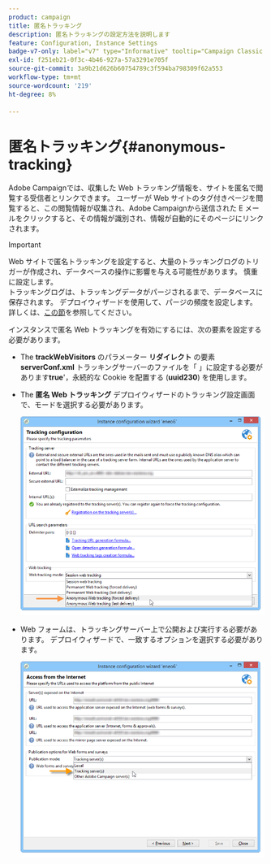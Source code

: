 ```yaml
---
product: campaign
title: 匿名トラッキング
description: 匿名トラッキングの設定方法を説明します
feature: Configuration, Instance Settings
badge-v7-only: label="v7" type="Informative" tooltip="Campaign Classic v7 にのみ適用されます"
exl-id: f251eb21-0f3c-4b46-927a-57a3291e705f
source-git-commit: 3a9b21d626b60754789c3f594ba798309f62a553
workflow-type: tm+mt
source-wordcount: '219'
ht-degree: 8%

---
```


# 匿名トラッキング{#anonymous-tracking}

Adobe Campaignでは、収集した Web トラッキング情報を、サイトを匿名で閲覧する受信者とリンクできます。 ユーザーが Web サイトのタグ付きページを閲覧すると、この閲覧情報が収集され、Adobe Campaignから送信された E メールをクリックすると、その情報が識別され、情報が自動的にそのページにリンクされます。

>[!IMPORTANT]
>
>Web サイトで匿名トラッキングを設定すると、大量のトラッキングログのトリガーが作成され、データベースの操作に影響を与える可能性があります。 慎重に設定します。\
>トラッキングログは、トラッキングデータがパージされるまで、データベースに保存されます。 デプロイウィザードを使用して、パージの頻度を設定します。 詳しくは、[この節](../../installation/using/deploying-an-instance.md#purging-data)を参照してください。

インスタンスで匿名 Web トラッキングを有効にするには、次の要素を設定する必要があります。

* The **trackWebVisitors** のパラメーター **リダイレクト** の要素 **serverConf.xml** トラッキングサーバーのファイルを「 」に設定する必要があります&#x200B;**true**&#39;，永続的な Cookie を配置する (**uuid230**) を使用します。
* The **匿名 Web トラッキング** デプロイウィザードのトラッキング設定画面で、モードを選択する必要があります。

  ![](assets/webtracking_anonymous_set.png)

* Web フォームは、トラッキングサーバー上で公開および実行する必要があります。 デプロイウィザードで、一致するオプションを選択する必要があります。

  ![](assets/webtracking_publication_set_for_webapps.png)
